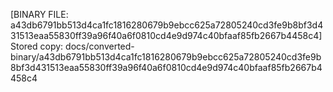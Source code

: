 [BINARY FILE: a43db6791bb513d4ca1fc1816280679b9ebcc625a72805240cd3fe9b8bf3d431513eaa55830ff39a96f40a6f0810cd4e9d974c40bfaaf85fb2667b4458c4]
Stored copy: docs/converted-binary/a43db6791bb513d4ca1fc1816280679b9ebcc625a72805240cd3fe9b8bf3d431513eaa55830ff39a96f40a6f0810cd4e9d974c40bfaaf85fb2667b4458c4
